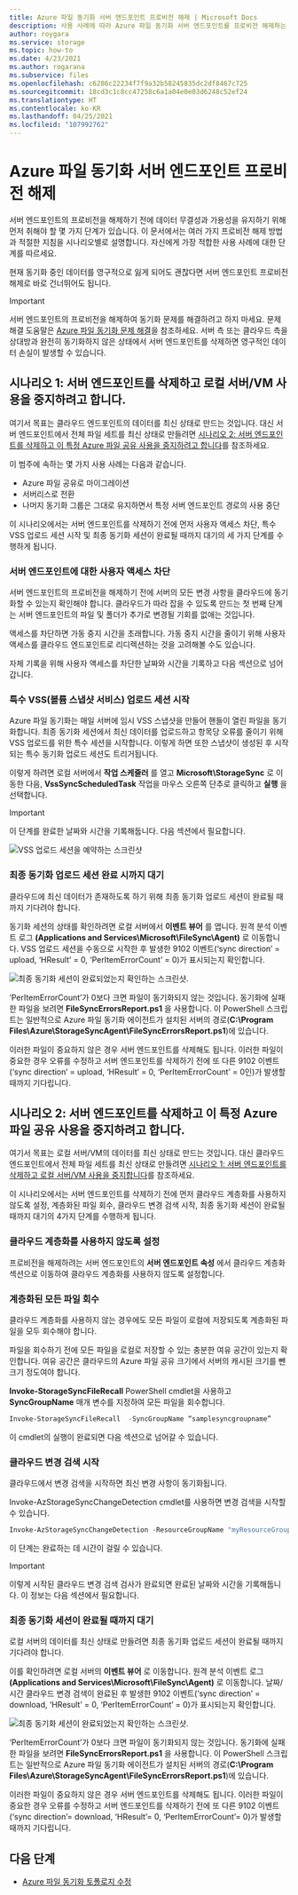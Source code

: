 ```yaml
---
title: Azure 파일 동기화 서버 엔드포인트 프로비전 해제 | Microsoft Docs
description: 사용 사례에 따라 Azure 파일 동기화 서버 엔드포인트를 프로비전 해제하는 방법에 대한 지침입니다.
author: roygara
ms.service: storage
ms.topic: how-to
ms.date: 4/23/2021
ms.author: rogarana
ms.subservice: files
ms.openlocfilehash: c6286c22234f7f9a32b58245835dc2df8467c725
ms.sourcegitcommit: 18cd3c1c8cc47258c6a1a04e0e03d6248c52ef24
ms.translationtype: HT
ms.contentlocale: ko-KR
ms.lasthandoff: 04/25/2021
ms.locfileid: "107992762"
---
```

# <a name="deprovision-your-azure-file-sync-server-endpoint"></a>Azure 파일 동기화 서버 엔드포인트 프로비전 해제

서버 엔드포인트의 프로비전을 해제하기 전에 데이터 무결성과 가용성을 유지하기 위해 먼저 취해야 할 몇 가지 단계가 있습니다. 이 문서에서는 여러 가지 프로비전 해제 방법과 적절한 지침을 시나리오별로 설명합니다. 자신에게 가장 적합한 사용 사례에 대한 단계를 따르세요.

현재 동기화 중인 데이터를 영구적으로 잃게 되어도 괜찮다면 서버 엔드포인트 프로비전 해제로 바로 건너뛰어도 됩니다.

> [!Important]
> 서버 엔드포인트의 프로비전을 해제하여 동기화 문제를 해결하려고 하지 마세요. 문제 해결 도움말은 [Azure 파일 동기화 문제 해결](./file-sync-troubleshoot.md)을 참조하세요. 서버 측 또는 클라우드 측을 상대방과 완전히 동기화하지 않은 상태에서 서버 엔드포인트를 삭제하면 영구적인 데이터 손실이 발생할 수 있습니다. 

## <a name="scenario-1-you-intend-to-delete-your-server-endpoint-and-stop-using-your-local-servervm"></a>시나리오 1: 서버 엔드포인트를 삭제하고 로컬 서버/VM 사용을 중지하려고 합니다.

여기서 목표는 클라우드 엔드포인트의 데이터를 최신 상태로 만드는 것입니다. 대신 서버 엔드포인트에서 전체 파일 세트를 최신 상태로 만들려면 [시나리오 2: 서버 엔드포인트를 삭제하고 이 특정 Azure 파일 공유 사용을 중지하려고 합니다](#scenario-2-you-intend-to-delete-your-server-endpoint-and-stop-using-this-specific-azure-file-share)를 참조하세요.

이 범주에 속하는 몇 가지 사용 사례는 다음과 같습니다.
-   Azure 파일 공유로 마이그레이션
-   서버리스로 전환
-   나머지 동기화 그룹은 그대로 유지하면서 특정 서버 엔드포인트 경로의 사용 중단

이 시나리오에서는 서버 엔드포인트를 삭제하기 전에 먼저 사용자 액세스 차단, 특수 VSS 업로드 세션 시작 및 최종 동기화 세션이 완료될 때까지 대기의 세 가지 단계를 수행하게 됩니다.

### <a name="remove-user-access-to-your-server-endpoint"></a>서버 엔드포인트에 대한 사용자 액세스 차단

서버 엔드포인트의 프로비전을 해제하기 전에 서버의 모든 변경 사항을 클라우드에 동기화할 수 있는지 확인해야 합니다. 클라우드가 따라 잡을 수 있도록 만드는 첫 번째 단계는 서버 엔드포인트의 파일 및 폴더가 추가로 변경될 기회를 없애는 것입니다. 

액세스를 차단하면 가동 중지 시간을 초래합니다. 가동 중지 시간을 줄이기 위해 사용자 액세스를 클라우드 엔드포인트로 리디렉션하는 것을 고려해볼 수도 있습니다. 

자체 기록을 위해 사용자 액세스를 차단한 날짜와 시간을 기록하고 다음 섹션으로 넘어갑니다.

### <a name="initiate-a-special-volume-snapshot-service-vss-upload-session"></a>특수 VSS(볼륨 스냅샷 서비스) 업로드 세션 시작

Azure 파일 동기화는 매일 서버에 임시 VSS 스냅샷을 만들어 핸들이 열린 파일을 동기화합니다. 최종 동기화 세션에서 최신 데이터를 업로드하고 항목당 오류를 줄이기 위해 VSS 업로드를 위한 특수 세션을 시작합니다. 이렇게 하면 또한 스냅샷이 생성된 후 시작되는 특수 동기화 업로드 세션도 트리거됩니다.  

이렇게 하려면 로컬 서버에서 **작업 스케줄러** 를 열고 **Microsoft\StorageSync** 로 이동한 다음, **VssSyncScheduledTask** 작업을 마우스 오른쪽 단추로 클릭하고 **실행** 을 선택합니다.

> [!Important]
> 이 단계를 완료한 날짜와 시간을 기록해둡니다. 다음 섹션에서 필요합니다.

![VSS 업로드 세션을 예약하는 스크린샷](media/storage-sync-deprovision-server-endpoint/vss-task-scheduler.png)

### <a name="wait-for-a-final-sync-upload-session-to-complete"></a>최종 동기화 업로드 세션 완료 시까지 대기

클라우드에 최신 데이터가 존재하도록 하기 위해 최종 동기화 업로드 세션이 완료될 때까지 기다려야 합니다. 

동기화 세션의 상태를 확인하려면 로컬 서버에서 **이벤트 뷰어** 를 엽니다. 원격 분석 이벤트 로그 **(Applications and Services\Microsoft\FileSync\Agent)** 로 이동합니다. VSS 업로드 세션을 수동으로 시작한 후 발생한 9102 이벤트(‘sync direction’ = upload, ‘HResult’ = 0, ‘PerItemErrorCount’ = 0)가 표시되는지 확인합니다.

![최종 동기화 세션이 완료되었는지 확인하는 스크린샷.](media/storage-sync-deprovision-server-endpoint/event-viewer.png)

‘PerItemErrorCount’가 0보다 크면 파일이 동기화되지 않는 것입니다. 동기화에 실패한 파일을 보려면 **FileSyncErrorsReport.ps1** 을 사용합니다. 이 PowerShell 스크립트는 일반적으로 Azure 파일 동기화 에이전트가 설치된 서버의 경로(**C:\Program Files\Azure\StorageSyncAgent\FileSyncErrorsReport.ps1**)에 있습니다.

이러한 파일이 중요하지 않은 경우 서버 엔드포인트를 삭제해도 됩니다. 이러한 파일이 중요한 경우 오류를 수정하고 서버 엔드포인트를 삭제하기 전에 또 다른 9102 이벤트(‘sync direction’ = upload, ‘HResult’ = 0, ‘PerItemErrorCount’ = 0인)가 발생할 때까지 기다립니다.

## <a name="scenario-2-you-intend-to-delete-your-server-endpoint-and-stop-using-this-specific-azure-file-share"></a>시나리오 2: 서버 엔드포인트를 삭제하고 이 특정 Azure 파일 공유 사용을 중지하려고 합니다.

여기서 목표는 로컬 서버/VM의 데이터를 최신 상태로 만드는 것입니다. 대신 클라우드 엔드포인트에서 전체 파일 세트를 최신 상태로 만들려면 [시나리오 1: 서버 엔드포인트를 삭제하고 로컬 서버/VM 사용을 중지합니다](#scenario-1-you-intend-to-delete-your-server-endpoint-and-stop-using-your-local-servervm)를 참조하세요.

이 시나리오에서는 서버 엔드포인트를 삭제하기 전에 먼저 클라우드 계층화를 사용하지 않도록 설정, 계층화된 파일 회수, 클라우드 변경 검색 시작, 최종 동기화 세션이 완료될 때까지 대기의 4가지 단계를 수행하게 됩니다.

### <a name="disable-cloud-tiering"></a>클라우드 계층화를 사용하지 않도록 설정
프로비전을 해제하려는 서버 엔드포인트의 **서버 엔드포인트 속성** 에서 클라우드 계층화 섹션으로 이동하여 클라우드 계층화를 사용하지 않도록 설정합니다.

### <a name="recall-all-tiered-files"></a>계층화된 모든 파일 회수
클라우드 계층화를 사용하지 않는 경우에도 모든 파일이 로컬에 저장되도록 계층화된 파일을 모두 회수해야 합니다.

파일을 회수하기 전에 모든 파일을 로컬로 저장할 수 있는 충분한 여유 공간이 있는지 확인합니다. 여유 공간은 클라우드의 Azure 파일 공유 크기에서 서버의 캐시된 크기를 뺀 크기 정도여야 합니다.

**Invoke-StorageSyncFileRecall** PowerShell cmdlet을 사용하고 **SyncGroupName** 매개 변수를 지정하여 모든 파일을 회수합니다. 
```powershell
Invoke-StorageSyncFileRecall  -SyncGroupName “samplesyncgroupname”
```
이 cmdlet의 실행이 완료되면 다음 섹션으로 넘어갈 수 있습니다.

### <a name="initiate-cloud-change-detection"></a>클라우드 변경 검색 시작
클라우드에서 변경 검색을 시작하면 최신 변경 사항이 동기화됩니다.

Invoke-AzStorageSyncChangeDetection cmdlet를 사용하면 변경 검색을 시작할 수 있습니다. 

```powershell
Invoke-AzStorageSyncChangeDetection -ResourceGroupName "myResourceGroup" -StorageSyncServiceName "myStorageSyncServiceName" -SyncGroupName "mySyncGroupName" -Path "Data","Reporting\Templates" 
```

이 단계는 완료하는 데 시간이 걸릴 수 있습니다. 

> [!Important]
> 이렇게 시작된 클라우드 변경 검색 검사가 완료되면 완료된 날짜와 시간을 기록해둡니다. 이 정보는 다음 섹션에서 필요합니다.

### <a name="wait-for-a-final-sync-session-to-complete"></a>최종 동기화 세션이 완료될 때까지 대기
로컬 서버의 데이터를 최신 상태로 만들려면 최종 동기화 업로드 세션이 완료될 때까지 기다려야 합니다. 

이를 확인하려면 로컬 서버의 **이벤트 뷰어** 로 이동합니다. 원격 분석 이벤트 로그 **(Applications and Services\Microsoft\FileSync\Agent)** 로 이동합니다. 날짜/시간 클라우드 변경 검색이 완료된 후 발생한 9102 이벤트(‘sync direction’ = download, ‘HResult’ = 0, ‘PerItemErrorCount’ = 0)가 표시되는지 확인합니다.

![최종 동기화 세션이 완료되었는지 확인하는 스크린샷.](media/storage-sync-deprovision-server-endpoint/event-viewer.png)

‘PerItemErrorCount’가 0보다 크면 파일이 동기화되지 않는 것입니다. 동기화에 실패한 파일을 보려면 **FileSyncErrorsReport.ps1** 을 사용합니다. 이 PowerShell 스크립트는 일반적으로 Azure 파일 동기화 에이전트가 설치된 서버의 경로(**C:\Program Files\Azure\StorageSyncAgent\FileSyncErrorsReport.ps1**)에 있습니다.

이러한 파일이 중요하지 않은 경우 서버 엔드포인트를 삭제해도 됩니다. 이러한 파일이 중요한 경우 오류를 수정하고 서버 엔드포인트를 삭제하기 전에 또 다른 9102 이벤트(‘sync direction’= download, ‘HResult’= 0, ‘PerItemErrorCount’= 0)가 발생할 때까지 기다립니다.

## <a name="next-steps"></a>다음 단계
* [Azure 파일 동기화 토폴로지 수정](./file-sync-modify-sync-topology.md)







